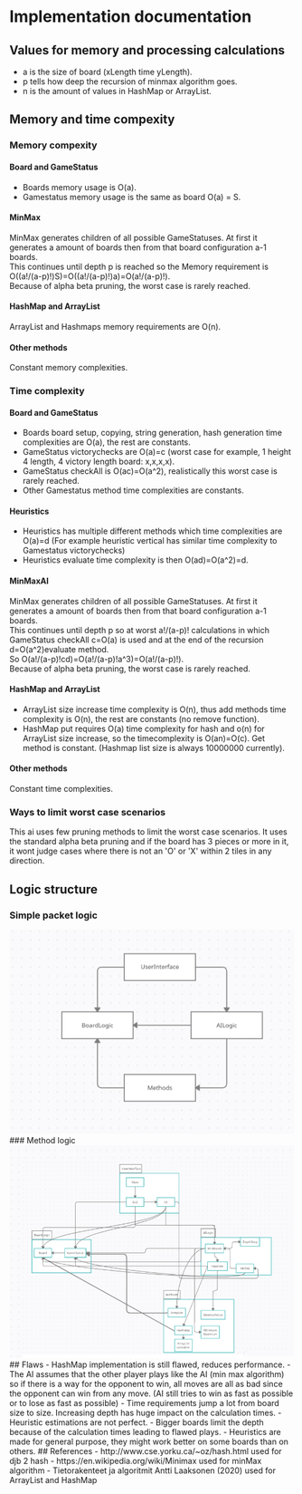 
# Implementation documentation
## Values for memory and processing calculations
- a is the size of board (xLength time yLength).
- p tells how deep the recursion of minmax algorithm goes.
- n is the amount of values in HashMap or ArrayList.
## Memory and time compexity
### Memory compexity

#### Board and GameStatus
- Boards memory usage is O(a).
- Gamestatus memory usage is the same as board O(a) = S.
#### MinMax
MinMax generates children of all possible GameStatuses. At first it generates a amount of boards then from that board configuration a-1 boards.<br> 
This continues until depth p is reached so the Memory requirement is O((a!/(a-p)!)S)=O((a!/(a-p)!)a)=O(a!/(a-p)!).<br>
Because of alpha beta pruning, the worst case is rarely reached.
#### HashMap and ArrayList
ArrayList and Hashmaps memory requirements are O(n).
#### Other methods
Constant memory complexities.
### Time complexity
#### Board and GameStatus
- Boards board setup, copying, string generation, hash generation time complexities are O(a), the rest are constants.
- GameStatus victorychecks are O(a)=c (worst case for example, 1 height 4 length, 4 victory length board: x,x,x,x).
- GameStatus checkAll is O(ac)=O(a^2), realistically this worst case is rarely reached. 
- Other Gamestatus method time complexities are constants.
#### Heuristics
- Heuristics has multiple different methods which time complexities are O(a)=d (For example heuristic vertical has similar time complexity to Gamestatus victorychecks)
- Heuristics evaluate time complexity is then O(ad)=O(a^2)=d.
#### MinMaxAI
MinMax generates children of all possible GameStatuses. At first it generates a amount of boards then from that board configuration a-1 boards.<br> 
This continues until depth p so at worst a!/(a-p)! calculations in which GameStatus checkAll c=O(a) is used and at the end of the recursion d=O(a^2)evaluate method. <br>
So O(a!/(a-p)!cd)=O(a!/(a-p)!a^3)=O(a!/(a-p)!).
<br>
Because of alpha beta pruning, the worst case is rarely reached.
#### HashMap and ArrayList
- ArrayList size increase time complexity is O(n), thus add methods time complexity is O(n), the rest are constants (no remove function).
- HashMap put requires O(a) time complexity for hash and o(n) for ArrayList size increase, so the timecomplexity is O(an)=O(c). Get method is constant. (Hashmap list size is always 10000000 currently).
#### Other methods
Constant time complexities.
### Ways to limit worst case scenarios
This ai uses few pruning methods to limit the worst case scenarios. It uses the standard alpha beta pruning and if the board has 3 pieces or more in it, it wont judge cases where there is not an 'O' or 'X' within 2 tiles in any direction.
## Logic structure
### Simple packet logic
<img src="https://raw.githubusercontent.com/JaakkoRE/Extended-tic-tac-toe-AI/master/Documentation/simple%20logic.png">
### Method logic
<img src="https://raw.githubusercontent.com/JaakkoRE/Extended-tic-tac-toe-AI/master/Documentation/Complex%20logic.png">
## Flaws 
- HashMap implementation is still flawed, reduces performance.
- The AI assumes that the other player plays like the AI (min max algorithm) so if there is a way for the opponent to win, all moves are all as bad since the opponent can win from any move. (AI still tries to win as fast as possible or to lose as fast as possible)
- Time requirements jump a lot from board size to size. Increasing depth has huge impact on the calculation times.
- Heuristic estimations are not perfect.
- Bigger boards limit the depth because of the calculation times leading to flawed plays.
- Heuristics are made for general purpose, they might work better on some boards than on others.
## References
- http://www.cse.yorku.ca/~oz/hash.html used for djb 2 hash
- https://en.wikipedia.org/wiki/Minimax used for minMax algorithm
- Tietorakenteet ja algoritmit Antti Laaksonen (2020) used for ArrayList and HashMap
